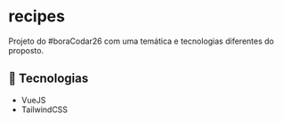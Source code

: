 # recipes

Projeto do #boraCodar26 com uma temática e tecnologias diferentes do proposto.

## 🚀 Tecnologias

- VueJS
- TailwindCSS
